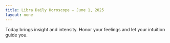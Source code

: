```yaml
---
title: Libra Daily Horoscope – June 1, 2025
layout: none
---
```


Today brings insight and intensity. Honor your feelings and let your intuition guide you.
